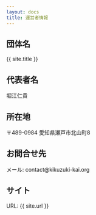 ```yaml
---
layout: docs
title: 運営者情報
---
```


## 団体名
{{ site.title }}

## 代表者名
堀江仁貴

## 所在地
〒489-0984 愛知県瀬戸市北山町8

## お問合せ先
メール: contact@kikuzuki<span class="obfuscate">-</span>kai.org

## サイト
URL: {{ site.url }}
